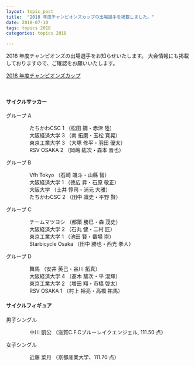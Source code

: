 ```yaml
---
layout: topic_post
title:  "2018 年度チャンピオンズカップの出場選手を掲載しました。"
date: 2018-07-10
tags: topics 2018
categories: topics 2018

---
```


2018 年度チャンピオンズの出場選手をお知らせいたします。
大会情報にも掲載しておりますので、ご確認をお願いいたします。

<a class="btn btn-primary btn-sm" href="{{ site.baseurl }}{% post_url /competition_info/2018/2018-07-21-champions-cup-2018 %}">2018 年度チャンピオンズカップ</a>

<br>

<h4>サイクルサッカー</h4>

<dl>
  <dt>
    グループ A
    <dd>
      <ul style="list-style:none">
        <li>たちかわCSC 1 （松田 鋼・赤津 陸）</li>
        <li>大阪経済大学 3 （南 拓磨・玉松 寛晃）</li>
        <li>東京工業大学 3 （大塚 修平・羽田 優太）</li>
        <li>RSV OSAKA 2 （岡嶋 紘次・森本 晋也）</li>
      </ul>
    </dd>
  </dt>

  <dt>
    グループ B
    <dd>
      <ul style="list-style:none">
        <li>Vfh Tokyo （石崎 颯斗・山縣 智）</li>
        <li>大阪経済大学 1 （徳広 昇・石原 敬正）</li>
        <li>大阪大学 （土井 惇司・浦元 大雅）</li>
        <li>たちかわCSC 2 （田中 識史・平野 賢）</li>
      </ul>
    </dd>
  </dt>

  <dt>
    グループ C
    <dd>
      <ul style="list-style:none">
        <li>チームマツヨシ （都築 勝巳・森 茂史）</li>
        <li>大阪経済大学 2 （石丸 健・二村 匠）</li>
        <li>東京工業大学 1 （池田 賢・番場 崇）</li>
        <li>Starbicycle Osaka （田中 勝也・西光 拳人）</li>
      </ul>
    </dd>
  </dt>

  <dt>
    グループ D
    <dd>
      <ul style="list-style:none">
        <li>舞馬 （安井 英己・谷川 拓真）</li>
        <li>大阪経済大学 4 （髙木 駿次・平 滉輝）</li>
        <li>東京工業大学 2 （増田 翔・市橋 啓太）</li>
        <li>RSV OSAKA 1 （村上 裕亮・高橋 祐馬）</li>
      </ul>
    </dd>
  </dt>
</dl>
<h4>サイクルフィギュア</h4>
<dl>
  <dt>男子シングル</dt>
  <dd><ul style="list-style:none"><li>中川 凱公 （滋賀C.F.Cブルーレイクエンジェル, 111.50 点）</li></ul></dd>
  <dt>女子シングル</dt>
  <dd><ul style="list-style:none"><li>近藤 菜月 （京都産業大学、111.70 点）</li></ul></dd>

</dl>
